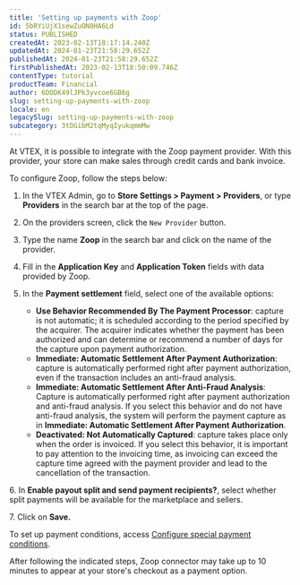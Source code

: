 ```yaml
---
title: 'Setting up payments with Zoop'
id: 5bRYiUjX1sewZuON8HA6Ld
status: PUBLISHED
createdAt: 2023-02-13T18:17:14.240Z
updatedAt: 2024-01-23T21:58:29.652Z
publishedAt: 2024-01-23T21:58:29.652Z
firstPublishedAt: 2023-02-13T18:50:09.746Z
contentType: tutorial
productTeam: Financial
author: 6DODK49lJPk3yvcoe6GB6g
slug: setting-up-payments-with-zoop
locale: en
legacySlug: setting-up-payments-with-zoop
subcategory: 3tDGibM2tqMyqIyukqmmMw
---
```


At VTEX, it is possible to integrate with the Zoop payment provider. With this provider, your store can make sales through credit cards and bank invoice.

To configure Zoop, follow the steps below:

1. In the VTEX Admin, go to __Store Settings > Payment > Providers__, or type __Providers__ in the search bar at the top of the page.
2. On the providers screen, click the `New Provider` button.
3. Type the name __Zoop__ in the search bar and click on the name of the provider.
4. Fill in the __Application Key__ and __Application Token__ fields with data provided by Zoop.
5. In the __Payment settlement__ field, select one of the available options:

    - __Use Behavior Recommended By The Payment Processor__: capture is not automatic; it is scheduled according to the period specified by the acquirer. The acquirer indicates whether the payment has been authorized and can determine or recommend a number of days for the capture upon payment authorization.
    - __Immediate: Automatic Settlement After Payment Authorization__: capture is automatically performed right after payment authorization, even if the transaction includes an anti-fraud analysis.
    - __Immediate: Automatic Settlement After Anti-Fraud Analysis__:  Capture is automatically performed right after payment authorization and anti-fraud analysis. If you select this behavior and do not have anti-fraud analysis, the system will perform the payment capture as in __Immediate: Automatic Settlement After Payment Authorization__.
    - __Deactivated: Not Automatically Captured__: capture takes place only when the order is invoiced. If you select this behavior, it is important to pay attention to the invoicing time, as invoicing can exceed the capture time agreed with the payment provider and lead to the cancellation of the transaction.

<ui>  6. In <b>Enable payout split and send payment recipients?</b>, select whether split payments will be available for the marketplace and sellers.</ui>

<ui>  7. Click on <b>Save.</b></ui>

To set up payment conditions, access [Configure special payment conditions](https://help.vtex.com/en/tutorial/how-to-configure-payment-conditions).

After following the indicated steps, Zoop connector may take up to 10 minutes to appear at your store's checkout as a payment option.
